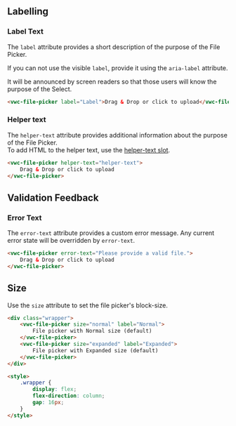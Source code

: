 ## Labelling

### Label Text

The `label` attribute provides a short description of the purpose of the File Picker.

<vwc-note connotation="information" headline="Accessibility note">
	<vwc-icon slot="icon" name="accessibility-line"></vwc-icon>
	<p>If you can not use the visible <code>label</code>, provide it using the <code>aria-label</code> attribute.</p>
	<p>It will be announced by screen readers so that those users will know the purpose of the Select.</p>
</vwc-note>

```html preview
<vwc-file-picker label="Label">Drag & Drop or click to upload</vwc-file-picker>
```

### Helper text

The `helper-text` attribute provides additional information about the purpose of the File Picker.  
To add HTML to the helper text, use the [helper-text slot](/components/file-picker/code/#helper-text-slot).

```html preview
<vwc-file-picker helper-text="helper-text">
	Drag & Drop or click to upload
</vwc-file-picker>
```

## Validation Feedback

### Error Text

The `error-text` attribute provides a custom error message. Any current error state will be overridden by `error-text`.

```html preview
<vwc-file-picker error-text="Please provide a valid file.">
	Drag & Drop or click to upload
</vwc-file-picker>
```

## Size

Use the `size` attribute to set the file picker's block-size.

```html preview
<div class="wrapper">
	<vwc-file-picker size="normal" label="Normal">
		File picker with Normal size (default)
	</vwc-file-picker>
	<vwc-file-picker size="expanded" label="Expanded">
		File picker with Expanded size (default)
	</vwc-file-picker>
</div>

<style>
	.wrapper {
		display: flex;
		flex-direction: column;
		gap: 16px;
	}
</style>
```
